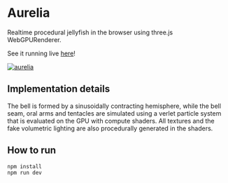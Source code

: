 # Aurelia

Realtime procedural jellyfish in the browser using three.js WebGPURenderer.

See it running live [here](https://holtsetio.com/lab/aurelia/)!

[![aurelia](https://github.com/user-attachments/assets/21b278f3-f42b-4b43-aa06-1ed5d734c949)](https://holtsetio.com/lab/aurelia/)

## Implementation details

The bell is formed by a sinusoidally contracting hemisphere, while the bell seam, oral arms and tentacles are simulated using a verlet particle system that is evaluated on the GPU with compute shaders. All textures and the fake volumetric lighting are also procedurally generated in the shaders.

## How to run
```
npm install
npm run dev
```
